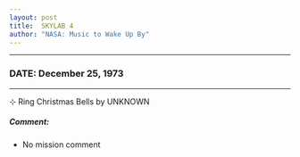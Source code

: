 ```yaml
---
layout: post
title:  SKYLAB 4
author: "NASA: Music to Wake Up By"
---
```


----
### DATE: December 25, 1973
----
⊹ Ring Christmas Bells by UNKNOWN

##### Comment:
* No mission comment
